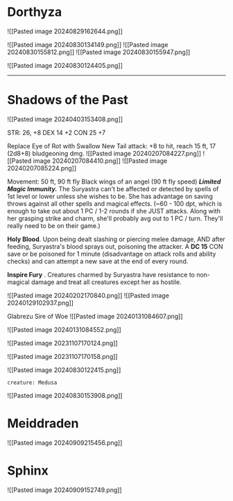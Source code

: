 

# Dorthyza


![[Pasted image 20240829162644.png]]

![[Pasted image 20240830134149.png]]
![[Pasted image 20240830155812.png]]
![[Pasted image 20240830155947.png]]


![[Pasted image 20240830124405.png]]



----------------------------------------
# Shadows of the Past
![[Pasted image 20240403153408.png]]


STR: 26, +8
DEX 14 +2
CON 25 +7

Replace Eye of Rot with Swallow
New Tail attack: +8 to hit, reach 15 ft, 17 (2d8+8) bludgeoning dmg.
![[Pasted image 20240207084227.png]]
![[Pasted image 20240207084410.png]]
![[Pasted image 20240207085224.png]]

Movement: 50 ft, 90 ft fly
Black wings of an angel (90 ft fly speed)
**_Limited Magic Immunity._** The Suryastra can't be affected or detected by spells of 1st level or lower unless she wishes to be. She has advantage on saving throws against all other spells and magical effects.
(~60 - 100 dpt, which is enough to take out about 1 PC / 1-2 rounds if she JUST attacks. Along with her grasping strike and charm, she'll probably avg out to 1 PC / turn. They'll really need to be on their game.)

**Holy Blood**. Upon being dealt slashing or piercing melee damage, AND after feeding, Suryastra's blood sprays out, poisoning the attacker. A **DC 15** CON save or be poisoned for 1 minute (disadvantage on attack rolls and ability checks) and can attempt a new save at the end of every round.

**Inspire Fury** . Creatures charmed by Suryastra have resistance to non-magical damage and treat all creatures except her as hostile.


![[Pasted image 20240202170840.png]]
![[Pasted image 20240129102937.png]]



Glabrezu Sire of Woe
![[Pasted image 20240131084607.png]]

![[Pasted image 20240131084552.png]]




![[Pasted image 20231107170124.png]]

![[Pasted image 20231107170158.png]]


![[Pasted image 20240830122415.png]]


```statblock
creature: Medusa
```





![[Pasted image 20240830153908.png]]



# Meiddraden

![[Pasted image 20240909215456.png]]


# Sphinx

![[Pasted image 20240909152749.png]]
